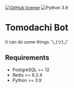 [![GitHub license](https://img.shields.io/github/license/howaitoreivun/tomodachi)](https://github.com/howaitoreivun/tomodachi/blob/rewrite/LICENSE) ![Python 3.9](https://img.shields.io/badge/python-3.9-blue.svg)

# Tomodachi Bot

It can do some things ¯\\\_(ツ)_/¯

## Requirements

 - PostgreSQL >= 12
 - Redis >= 6.2.4
 - Python >= 3.9
